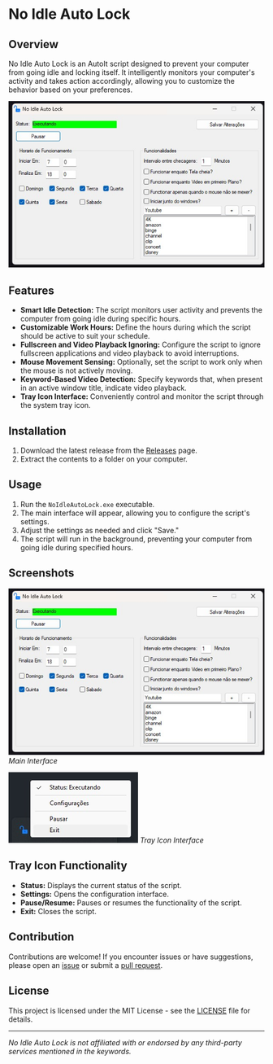 # No Idle Auto Lock

## Overview

No Idle Auto Lock is an AutoIt script designed to prevent your computer from going idle and locking itself. It intelligently monitors your computer's activity and takes action accordingly, allowing you to customize the behavior based on your preferences.

![Screenshot 1](screenshots/screenshot1.jpg)

## Features

- **Smart Idle Detection:** The script monitors user activity and prevents the computer from going idle during specific hours.
- **Customizable Work Hours:** Define the hours during which the script should be active to suit your schedule.
- **Fullscreen and Video Playback Ignoring:** Configure the script to ignore fullscreen applications and video playback to avoid interruptions.
- **Mouse Movement Sensing:** Optionally, set the script to work only when the mouse is not actively moving.
- **Keyword-Based Video Detection:** Specify keywords that, when present in an active window title, indicate video playback.
- **Tray Icon Interface:** Conveniently control and monitor the script through the system tray icon.

## Installation

1. Download the latest release from the [Releases](https://github.com/medeiroz/no-idle-auto-lock/releases) page.
2. Extract the contents to a folder on your computer.

## Usage

1. Run the `NoIdleAutoLock.exe` executable.
2. The main interface will appear, allowing you to configure the script's settings.
3. Adjust the settings as needed and click "Save."
4. The script will run in the background, preventing your computer from going idle during specified hours.

## Screenshots

![Screenshot 1](screenshots/screenshot1.jpg)
*Main Interface*

![Screenshot 2](screenshots/screenshot2.jpg)
*Tray Icon Interface*

## Tray Icon Functionality

- **Status:** Displays the current status of the script.
- **Settings:** Opens the configuration interface.
- **Pause/Resume:** Pauses or resumes the functionality of the script.
- **Exit:** Closes the script.

## Contribution

Contributions are welcome! If you encounter issues or have suggestions, please open an [issue](https://github.com/medeiroz/no-idle-auto-lock/issues) or submit a [pull request](https://github.com/medeiroz/no-idle-auto-lock/pulls).

## License

This project is licensed under the MIT License - see the [LICENSE](LICENSE) file for details.

---

*No Idle Auto Lock is not affiliated with or endorsed by any third-party services mentioned in the keywords.*

